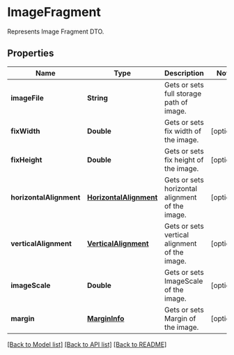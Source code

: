 ﻿
# ImageFragment
Represents Image Fragment DTO.

## Properties
Name | Type | Description | Notes
------------ | ------------- | ------------- | -------------
**imageFile** | **String** | Gets or sets full storage path of image. | 
**fixWidth** | **Double** | Gets or sets fix width of the image. | [optional]
**fixHeight** | **Double** | Gets or sets fix height of the image. | [optional]
**horizontalAlignment** | [**HorizontalAlignment**](HorizontalAlignment.md) | Gets or sets horizontal alignment of the image. | [optional]
**verticalAlignment** | [**VerticalAlignment**](VerticalAlignment.md) | Gets or sets vertical alignment of the image. | [optional]
**imageScale** | **Double** | Gets or sets ImageScale of the image. | [optional]
**margin** | [**MarginInfo**](MarginInfo.md) | Gets or sets Margin of the image. | [optional]


[[Back to Model list]](../../README.md#documentation-for-models) [[Back to API list]](../../README.md#documentation-for-api-endpoints) [[Back to README]](../../README.md)


